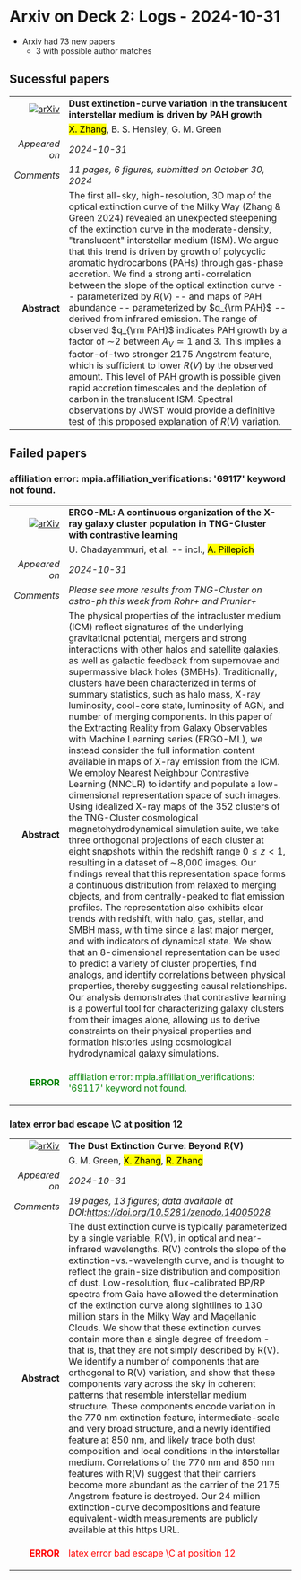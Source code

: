 # Arxiv on Deck 2: Logs - 2024-10-31

* Arxiv had 73 new papers
    * 3 with possible author matches

## Sucessful papers


|||
|---:|:---|
| [![arXiv](https://img.shields.io/badge/arXiv-2410.23171-b31b1b.svg)](https://arxiv.org/abs/2410.23171) | **Dust extinction-curve variation in the translucent interstellar medium is driven by PAH growth**  |
|| <mark>X. Zhang</mark>, B. S. Hensley, G. M. Green |
|*Appeared on*| *2024-10-31*|
|*Comments*| *11 pages, 6 figures, submitted on October 30, 2024*|
|**Abstract**|            The first all-sky, high-resolution, 3D map of the optical extinction curve of the Milky Way (Zhang & Green 2024) revealed an unexpected steepening of the extinction curve in the moderate-density, "translucent" interstellar medium (ISM). We argue that this trend is driven by growth of polycyclic aromatic hydrocarbons (PAHs) through gas-phase accretion. We find a strong anti-correlation between the slope of the optical extinction curve -- parameterized by $R(V)$ -- and maps of PAH abundance -- parameterized by $q_{\rm PAH}$ -- derived from infrared emission. The range of observed $q_{\rm PAH}$ indicates PAH growth by a factor of $\sim$2 between $A_V \simeq 1$ and 3. This implies a factor-of-two stronger 2175 Angstrom feature, which is sufficient to lower $R(V)$ by the observed amount. This level of PAH growth is possible given rapid accretion timescales and the depletion of carbon in the translucent ISM. Spectral observations by JWST would provide a definitive test of this proposed explanation of $R(V)$ variation.         |

## Failed papers

### affiliation error: mpia.affiliation_verifications: '69117' keyword not found. 


|||
|---:|:---|
| [![arXiv](https://img.shields.io/badge/arXiv-2410.22416-b31b1b.svg)](https://arxiv.org/abs/2410.22416) | **ERGO-ML: A continuous organization of the X-ray galaxy cluster population in TNG-Cluster with contrastive learning**  |
|| U. Chadayammuri, et al. -- incl., <mark>A. Pillepich</mark> |
|*Appeared on*| *2024-10-31*|
|*Comments*| *Please see more results from TNG-Cluster on astro-ph this week from Rohr+ and Prunier+*|
|**Abstract**|            The physical properties of the intracluster medium (ICM) reflect signatures of the underlying gravitational potential, mergers and strong interactions with other halos and satellite galaxies, as well as galactic feedback from supernovae and supermassive black holes (SMBHs). Traditionally, clusters have been characterized in terms of summary statistics, such as halo mass, X-ray luminosity, cool-core state, luminosity of AGN, and number of merging components. In this paper of the Extracting Reality from Galaxy Observables with Machine Learning series (ERGO-ML), we instead consider the full information content available in maps of X-ray emission from the ICM. We employ Nearest Neighbour Contrastive Learning (NNCLR) to identify and populate a low-dimensional representation space of such images. Using idealized X-ray maps of the 352 clusters of the TNG-Cluster cosmological magnetohydrodynamical simulation suite, we take three orthogonal projections of each cluster at eight snapshots within the redshift range $0\leq z<1$, resulting in a dataset of $\sim$8,000 images. Our findings reveal that this representation space forms a continuous distribution from relaxed to merging objects, and from centrally-peaked to flat emission profiles. The representation also exhibits clear trends with redshift, with halo, gas, stellar, and SMBH mass, with time since a last major merger, and with indicators of dynamical state. We show that an 8-dimensional representation can be used to predict a variety of cluster properties, find analogs, and identify correlations between physical properties, thereby suggesting causal relationships. Our analysis demonstrates that contrastive learning is a powerful tool for characterizing galaxy clusters from their images alone, allowing us to derive constraints on their physical properties and formation histories using cosmological hydrodynamical galaxy simulations.         |
|<p style="color:green"> **ERROR** </p>| <p style="color:green">affiliation error: mpia.affiliation_verifications: '69117' keyword not found.</p> |

### latex error bad escape \C at position 12 


|||
|---:|:---|
| [![arXiv](https://img.shields.io/badge/arXiv-2410.22537-b31b1b.svg)](https://arxiv.org/abs/2410.22537) | **The Dust Extinction Curve: Beyond R(V)**  |
|| G. M. Green, <mark>X. Zhang</mark>, <mark>R. Zhang</mark> |
|*Appeared on*| *2024-10-31*|
|*Comments*| *19 pages, 13 figures; data available at DOI:https://doi.org/10.5281/zenodo.14005028*|
|**Abstract**|            The dust extinction curve is typically parameterized by a single variable, R(V), in optical and near-infrared wavelengths. R(V) controls the slope of the extinction-vs.-wavelength curve, and is thought to reflect the grain-size distribution and composition of dust. Low-resolution, flux-calibrated BP/RP spectra from Gaia have allowed the determination of the extinction curve along sightlines to 130 million stars in the Milky Way and Magellanic Clouds. We show that these extinction curves contain more than a single degree of freedom - that is, that they are not simply described by R(V). We identify a number of components that are orthogonal to R(V) variation, and show that these components vary across the sky in coherent patterns that resemble interstellar medium structure. These components encode variation in the 770 nm extinction feature, intermediate-scale and very broad structure, and a newly identified feature at 850 nm, and likely trace both dust composition and local conditions in the interstellar medium. Correlations of the 770 nm and 850 nm features with R(V) suggest that their carriers become more abundant as the carrier of the 2175 Angstrom feature is destroyed. Our 24 million extinction-curve decompositions and feature equivalent-width measurements are publicly available at this https URL.         |
|<p style="color:red"> **ERROR** </p>| <p style="color:red">latex error bad escape \C at position 12</p> |

